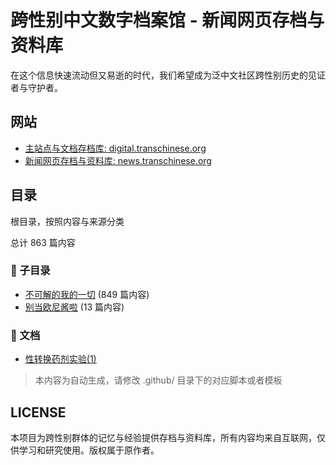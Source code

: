 # 跨性别中文数字档案馆 - 新闻网页存档与资料库

在这个信息快速流动但又易逝的时代，我们希望成为泛中文社区跨性别历史的见证者与守护者。

## 网站

- [主站点与文档存档库: digital.transchinese.org](https://digital.transchinese.org)
- [新闻网页存档与资料库: news.transchinese.org](https://news.transchinese.org)

## 目录

根目录，按照内容与来源分类


总计 863 篇内容


### 📁 子目录

- [不可解的我的一切](不可解的我的一切) (849 篇内容)
- [别当欧尼酱啦](别当欧尼酱啦) (13 篇内容)


### 📄 文档

- [性转换药剂实验(1)](性转换药剂实验(1)_page.md)

> 本内容为自动生成，请修改 .github/ 目录下的对应脚本或者模板


## LICENSE

本项目为跨性别群体的记忆与经验提供存档与资料库，所有内容均来自互联网，仅供学习和研究使用。版权属于原作者。
